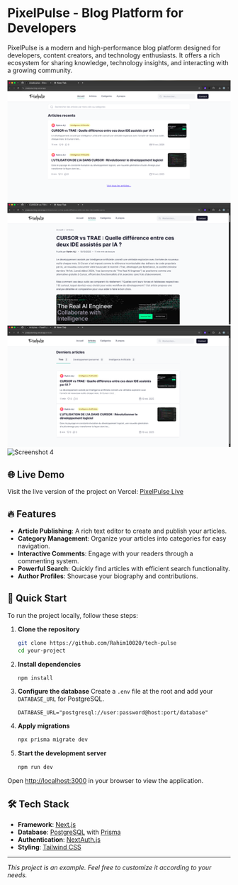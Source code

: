 # PixelPulse - Blog Platform for Developers

PixelPulse is a modern and high-performance blog platform designed for developers, content creators, and technology enthusiasts. It offers a rich ecosystem for sharing knowledge, technology insights, and interacting with a growing community.

![Screenshot 1](./public/acceuil.png)
![Screenshot 2](./public/detail.png)
![Screenshot 3](./public/tous.png)
![Screenshot 4](placeholder_screenshot_4.png)

## 🌐 Live Demo

Visit the live version of the project on Vercel: [PixelPulse Live](https://pixelpulse-blog.vercel.app/)

## 🔥 Features

* **Article Publishing**: A rich text editor to create and publish your articles.
* **Category Management**: Organize your articles into categories for easy navigation.
* **Interactive Comments**: Engage with your readers through a commenting system.
* **Powerful Search**: Quickly find articles with efficient search functionality.
* **Author Profiles**: Showcase your biography and contributions.

## 🚀 Quick Start

To run the project locally, follow these steps:

1. **Clone the repository**
   ```bash
   git clone https://github.com/Rahim10020/tech-pulse
   cd your-project
   ```

2. **Install dependencies**
   ```bash
   npm install
   ```

3. **Configure the database**
   Create a `.env` file at the root and add your `DATABASE_URL` for PostgreSQL.
   ```
   DATABASE_URL="postgresql://user:password@host:port/database"
   ```

4. **Apply migrations**
   ```bash
   npx prisma migrate dev
   ```

5. **Start the development server**
   ```bash
   npm run dev
   ```

Open [http://localhost:3000](http://localhost:3000) in your browser to view the application.

## 🛠️ Tech Stack

* **Framework**: [Next.js](https://nextjs.org/)
* **Database**: [PostgreSQL](https://www.postgresql.org/) with [Prisma](https://www.prisma.io/)
* **Authentication**: [NextAuth.js](https://next-auth.js.org/)
* **Styling**: [Tailwind CSS](https://tailwindcss.com/)

---

*This project is an example. Feel free to customize it according to your needs.*